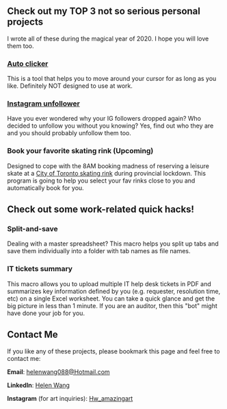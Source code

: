 ## Check out my TOP 3 not so serious personal projects
I wrote all of these during the magical year of 2020. I hope you will love them too.


### [Auto clicker](https://github.com/helenwang088/projects/blob/gh-pages/Active.py)

This is a tool that helps you to move around your cursor for as long as you like. Definitely NOT designed to use at work.


### [Instagram unfollower](https://github.com/helenwang088/projects/blob/gh-pages/IG%20unfollower/instagram.py)

Have you ever wondered why your IG followers dropped again? Who decided to unfollow you without you knowing? Yes, find out who they are and you should probably unfollow them too.


### Book your favorite skating rink (Upcoming)

Designed to cope with the 8AM booking madness of reserving a leisure skate at a [City of Toronto skating rink](https://efun.toronto.ca/TorontoFun/Activities/ActivitiesAdvSearch.asp?SectionId=119&SubSectionId=179) during provincial lockdown. This program is going to help you select your fav rinks close to you and automatically book for you. 



## Check out some work-related quick hacks!

### Split-and-save

Dealing with a master spreadsheet? This macro helps you split up tabs and save them individually into a folder with tab names as file names. 


### IT tickets summary

This macro allows you to upload multiple IT help desk tickets in PDF and summarizes key information defined by you (e.g. requester, resolution time, etc) on a single Excel worksheet. You can take a quick glance and get the big picture in less than 1 minute. If you are an auditor, then this "bot" might have done your job for you.



## Contact Me

If you like any of these projects, please bookmark this page and feel free to contact me:

**Email**: helenwang088@Hotmail.com

**LinkedIn**: [Helen Wang](https://www.linkedin.com/in/helenwang088)

**Instagram** (for art inquiries): [Hw_amazingart](https://www.instagram.com/hw_amazingart)


